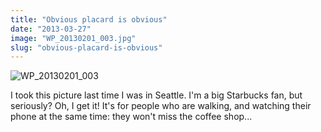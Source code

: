 ```yaml
---
title: "Obvious placard is obvious"
date: "2013-03-27"
image: "WP_20130201_003.jpg"
slug: "obvious-placard-is-obvious"
---
```


![WP_20130201_003](images/WP_20130201_003.jpg)

I took this picture last time I was in Seattle. I'm a big Starbucks fan, but seriously? Oh, I get it! It's for people who are walking, and watching their phone at the same time: they won't miss the coffee shop...
